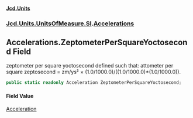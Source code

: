 #### [Jcd.Units](index.md 'index')

### [Jcd.Units.UnitsOfMeasure.SI](Jcd.Units.UnitsOfMeasure.SI.md 'Jcd.Units.UnitsOfMeasure.SI').[Accelerations](Accelerations.md 'Jcd.Units.UnitsOfMeasure.SI.Accelerations')

## Accelerations.ZeptometerPerSquareYoctosecond Field

zeptometer per square yoctosecond defined such that: attometer per square zeptosecond = zm/ys² ×
(1.0/1000.0)/((1.0/1000.0)*(1.0/1000.0)).

```csharp
public static readonly Acceleration ZeptometerPerSquareYoctosecond;
```

#### Field Value

[Acceleration](Acceleration.md 'Jcd.Units.UnitTypes.Acceleration')